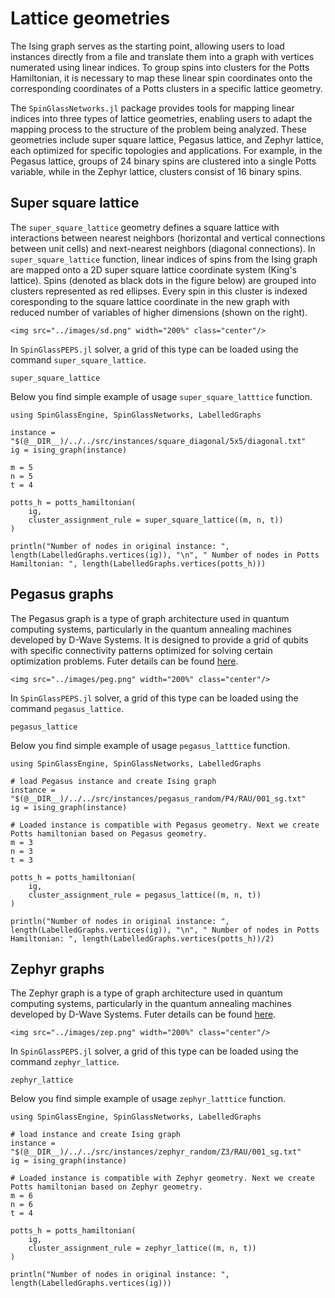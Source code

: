 # Lattice geometries
The Ising graph serves as the starting point, allowing users to load instances directly from a file and translate them into a graph with vertices numerated using linear indices. To group spins into clusters for the Potts Hamiltonian, it is necessary to map these linear spin coordinates onto the corresponding coordinates of a Potts clusters in a specific lattice geometry. 

The `SpinGlassNetworks.jl` package provides tools for mapping linear indices into three types of lattice geometries, enabling users to adapt the mapping process to the structure of the problem being analyzed. These geometries include super square lattice, Pegasus lattice, and Zephyr lattice, each optimized for specific topologies and applications. For example, in the Pegasus lattice, groups of 24 binary spins are clustered into a single Potts variable, while in the Zephyr lattice, clusters consist of 16 binary spins. 

## Super square lattice
The `super_square_lattice` geometry defines a square lattice with interactions between nearest neighbors (horizontal and vertical connections between unit cells) and next-nearest neighbors (diagonal connections). In `super_square_lattice` function, linear indices of spins from the Ising graph are mapped onto a 2D super square lattice coordinate system (King's lattice). 
Spins (denoted as black dots in the figure below) are grouped into clusters represented as red ellipses. Every spin in this cluster is indexed coresponding to the square lattice coordinate in the new graph with reduced number of variables of higher dimensions (shown on the right).
```@raw html
<img src="../images/sd.png" width="200%" class="center"/>
```

In `SpinGlassPEPS.jl` solver, a grid of this type can be loaded using the command `super_square_lattice`.

```@docs
super_square_lattice
```

Below you find simple example of usage `super_square_latttice` function.

```@example
using SpinGlassEngine, SpinGlassNetworks, LabelledGraphs

instance = "$(@__DIR__)/../../src/instances/square_diagonal/5x5/diagonal.txt"
ig = ising_graph(instance)

m = 5
n = 5
t = 4

potts_h = potts_hamiltonian(
    ig,
    cluster_assignment_rule = super_square_lattice((m, n, t))
)

println("Number of nodes in original instance: ", length(LabelledGraphs.vertices(ig)), "\n", " Number of nodes in Potts Hamiltonian: ", length(LabelledGraphs.vertices(potts_h)))
```

## Pegasus graphs
The Pegasus graph is a type of graph architecture used in quantum computing systems, particularly in the quantum annealing machines developed by D-Wave Systems. It is designed to provide a grid of qubits with specific connectivity patterns optimized for solving certain optimization problems. Futer details can be found [here](https://docs.dwavesys.com/docs/latest/c_gs_4.html#pegasus-graph).
```@raw html
<img src="../images/peg.png" width="200%" class="center"/>
```

In `SpinGlassPEPS.jl` solver, a grid of this type can be loaded using the command `pegasus_lattice`.

```@docs
pegasus_lattice
```

Below you find simple example of usage `pegasus_latttice` function.

```@example
using SpinGlassEngine, SpinGlassNetworks, LabelledGraphs

# load Pegasus instance and create Ising graph
instance = "$(@__DIR__)/../../src/instances/pegasus_random/P4/RAU/001_sg.txt"
ig = ising_graph(instance)

# Loaded instance is compatible with Pegasus geometry. Next we create Potts hamiltonian based on Pegasus geometry. 
m = 3
n = 3
t = 3

potts_h = potts_hamiltonian(
    ig,
    cluster_assignment_rule = pegasus_lattice((m, n, t))
)

println("Number of nodes in original instance: ", length(LabelledGraphs.vertices(ig)), "\n", " Number of nodes in Potts Hamiltonian: ", length(LabelledGraphs.vertices(potts_h))/2)
```


## Zephyr graphs
The Zephyr graph is a type of graph architecture used in quantum computing systems, particularly in the quantum annealing machines developed by D-Wave Systems. Futer details can be found [here](https://docs.dwavesys.com/docs/latest/c_gs_4.html#zephyr-graph).
```@raw html
<img src="../images/zep.png" width="200%" class="center"/>
```

In `SpinGlassPEPS.jl` solver, a grid of this type can be loaded using the command `zephyr_lattice`.

```@docs
zephyr_lattice
```

Below you find simple example of usage `zephyr_latttice` function.

```@example
using SpinGlassEngine, SpinGlassNetworks, LabelledGraphs

# load instance and create Ising graph
instance = "$(@__DIR__)/../../src/instances/zephyr_random/Z3/RAU/001_sg.txt"
ig = ising_graph(instance)

# Loaded instance is compatible with Zephyr geometry. Next we create Potts hamiltonian based on Zephyr geometry. 
m = 6
n = 6
t = 4

potts_h = potts_hamiltonian(
    ig,
    cluster_assignment_rule = zephyr_lattice((m, n, t))
)

println("Number of nodes in original instance: ", length(LabelledGraphs.vertices(ig)))
```